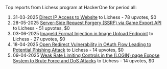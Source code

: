 Top reports from Lichess program at HackerOne for period all:

1. 31-03-2025 [Direct IP Access to Website](https://hackerone.com/reports/3068485) to Lichess - 78 upvotes, $0
2. 28-05-2025 [Server-Side Request Forgery (SSRF) via Game Export API](https://hackerone.com/reports/3165242) to Lichess - 51 upvotes, $0
3. 03-06-2025 [ImageId Format Injection in Image Upload Endpoint](https://hackerone.com/reports/3175928) to Lichess - 27 upvotes, $0
4. 18-04-2025 [Open Redirect Vulnerability in OAuth Flow Leading to Potential Phishing Attack](https://hackerone.com/reports/3099816) to Lichess - 14 upvotes, $0
5. 09-04-2025 [Weak Rate Limiting Controls in the (LOGIN) page Expose System to Brute Force and DoS Attacks](https://hackerone.com/reports/3085889) to Lichess - 14 upvotes, $0
